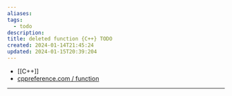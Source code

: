 ```yaml
---
aliases: 
tags:
  - todo
description: 
title: deleted function {C++} TODO
created: 2024-01-14T21:45:24
updated: 2024-01-15T20:39:204
---
```

- [[C++]]
- [cppreference.com / function](https://en.cppreference.com/w/cpp/language/function#Deleted_functions)
---
